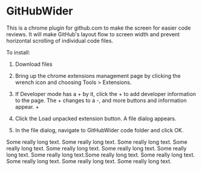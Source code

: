 GitHubWider
===========
This is a chrome plugin for github.com to make the screen for easier code reviews. It will make GitHub's layout flow to screen width and prevent horizontal scrolling of individual code files.

To install:
1. Download files

2. Bring up the chrome extensions management page by clicking the wrench icon and choosing Tools > Extensions.

2. If Developer mode has a + by it, click the + to add developer information to the page. The + changes to a -, and more buttons and information appear.
                                                                                              + 
3. Click the Load unpacked extension button. A file dialog appears.

4. In the file dialog, navigate to GitHubWider code folder and click OK.

Some really long text. Some really long text. Some really long text. Some really long text. Some really long text. Some really long text. Some really long text. Some really long text.Some really long text. Some really long text. Some really long text. Some really long text. Some really long text. 
